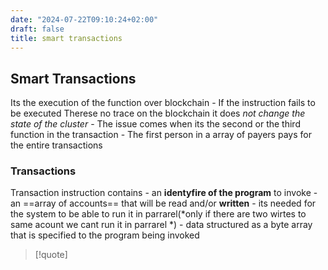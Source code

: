 ```yaml
---
date: "2024-07-22T09:10:24+02:00"
draft: false
title: smart transactions
---
```


## Smart Transactions

Its the execution of the function over blockchain - If the instruction
fails to be executed Therese no trace on the blockchain it does *not
change the state of the cluster* - The issue comes when its the second
or the third function in the transaction - The first person in a array
of payers pays for the entire transactions

### Transactions

Transaction instruction contains - an **identyfire of the program** to
invoke - an ==array of accounts== that will be read and/or **written** -
its needed for the system to be able to run it in parrarel(*only if
there are two wirtes to same acount we cant run it in parrarel *) - data
structured as a byte array that is specified to the program being
invoked

> \[!quote\]
